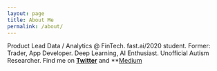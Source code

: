 ```yaml
---
layout: page
title: About Me
permalink: /about/
---
```


Product Lead Data / Analytics @ FinTech. fast.ai/2020 student. Former: Trader, App Developer. Deep Learning, AI Enthusiast. Unofficial Autism Researcher. Find me on **[Twitter](https://www.twitter.com/pdito)** and **[Medium](https://medium.com/@pdito)
